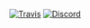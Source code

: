 [![Travis](https://travis-ci.org/notmeta/osrs.cx.svg?branch=master)](https://travis-ci.org/notmeta/osrs.cx)
[![Discord](https://img.shields.io/discord/529101511943520256.svg)](https://discord.gg/7ZueyGh)